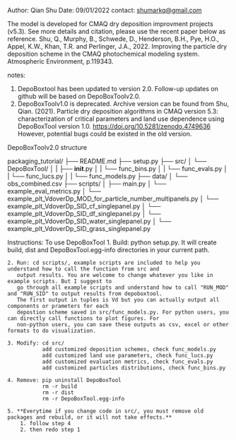 Author: Qian Shu
Date: 09/01/2022
contact: shumarkq@gmail.com

The model is developed for CMAQ dry deposition improvment projects (v5.3). See more details and citation, please use the recent paper below as reference. 
Shu, Q., Murphy, B., Schwede, D., Henderson, B.H., Pye, H.O., Appel, K.W., Khan, T.R. and Perlinger, J.A., 2022. 
Improving the particle dry deposition scheme in the CMAQ photochemical modeling system. Atmospheric Environment, p.119343.

notes:
1. DepoBoxtool has been updated to version 2.0. Follow-up updates on github will be based on DepoBoxToolv2.0.
2. DepoBoxToolv1.0 is deprecated. Archive version can be found from 
   Shu, Qian. (2021). Particle dry deposition algorithms in CMAQ version 5.3: characterization of critical parameters and land use dependence using DepoBoxTool version 1.0. https://doi.org/10.5281/zenodo.4749636
   However, potential bugs could be existed in the old version.


DepoBoxToolv2.0 structure

packaging_tutorial/
├── README.md
├── setup.py
├── src/
│   └── DepoBoxTool/
│   |   ├── __init__.py
│   |   └── func_bins.py
│   |   └── func_evals.py
│   |   └── func_lucs.py
│   |   └── func_models.py
├── data/
│   └── obs_combined.csv
├── scripts/
│   ├── main.py
│   └── example_eval_metrics.py
│   └── example_plt_VdoverDp_MOD_for_particle_number_multipanels.py
│   └── example_plt_VdoverDp_SID_cf_singlepanel.py
│   └── example_plt_VdoverDp_SID_df_singlepanel.py
│   └── example_plt_VdoverDp_SID_water_singlepanel.py
│   └── example_plt_VdoverDp_SID_grass_singlepanel.py

Instructions:
To use DepoBoxTool
    1. Build: python setup.py. It will create build, dist and DepoBoxTool.egg-info directories in your current path.

    2. Run: cd scripts/, example scripts are included to help you understand how to call the function from src and 
       output results. You are welcome to change whatever you like in example scripts. But I suggest to
       go through all example scripts and understand how to call "RUN_MOD" and "RUN_SID" to output results from depoboxtool.
       The first output in tuples is Vd but you can actually output all components or prameters for each 
       depostion scheme saved in src/func_models.py. For python users, you can directly call functions to plot figures. For
       non-python users, you can save these outputs as csv, excel or other formats to do visualization.

    3. Modify: cd src/
               add customized deposition schemes, check func_models.py
               add customized land use parameters, check func_lucs.py
               add customized evaluation metrics, check func_evals.py
               add customized particles distributions, check func_bins.py

    4. Remove: pip uninstall DepoBoxTool
               rm -r build
               rm -r dist
               rm -r DepoBoxTool.egg-info

    5. **Everytime if you change code in src/, you must remove old packages and rebuild, or it will not take effects.**
        1. follow step 4
        2. then redo step 1


